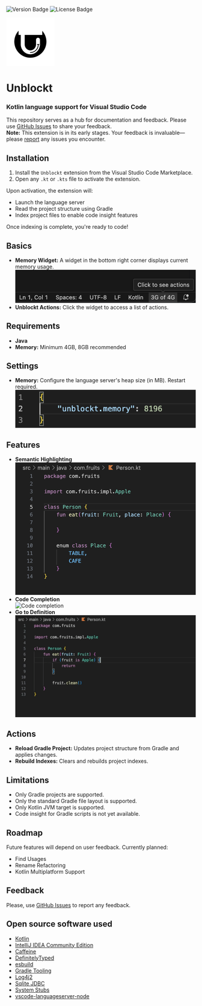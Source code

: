 ![Version Badge](https://img.shields.io/badge/version-0.0.1-red)
![License Badge](https://img.shields.io/badge/license-PolyForm_Perimeter_License_1.0.0-green)

<div align=left>
  <picture>
    <source width="128" height="128" media="(prefers-color-scheme: dark)" srcset="images/logo/whiteLogo.png">
    <source width="128" height="128" media="(prefers-color-scheme: light)" srcset="images/logo/blackLogo.png">
    <img width="128" height="128" alt="logo" src="images/logo/blackLogo.png">
  </picture>
</div>

# Unblockt

### Kotlin language support for Visual Studio Code
This repository serves as a hub for documentation and feedback. Please use [GitHub Issues](https://github.com/tseylerd/Unblockt-public/issues) to share your feedback.  
**Note:** This extension is in its early stages. Your feedback is invaluable—please [report](https://github.com/tseylerd/Unblockt-public/issues) any issues you encounter.

## Installation
1. Install the `Unblockt` extension from the Visual Studio Code Marketplace.
2. Open any `.kt` or `.kts` file to activate the extension.

Upon activation, the extension will:
- Launch the language server
- Read the project structure using Gradle
- Index project files to enable code insight features

Once indexing is complete, you're ready to code!

## Basics
- **Memory Widget:** A widget in the bottom right corner displays current memory usage.  
  ![Memory widget](images/ui/memoryWidget.png)
- **Unblockt Actions:** Click the widget to access a list of actions.

## Requirements
- **Java**
- **Memory:** Minimum 4GB, 8GB recommended

## Settings
- **Memory:** Configure the language server's heap size (in MB). Restart required.  
  ![Memory settings](images/ui/memorySettings.png)

## Features
- **Semantic Highlighting**  
  ![Semantic highlighting](images/code/highlighting.png)
- **Code Completion**  
  ![Code completion](images/code/codeCompletion.gif)
- **Go to Definition**  
  ![Go to definition](images/code/goToDefinition.gif)

## Actions
- **Reload Gradle Project:** Updates project structure from Gradle and applies changes.
- **Rebuild Indexes:** Clears and rebuilds project indexes.

## Limitations
- Only Gradle projects are supported.
- Only the standard Gradle file layout is supported.
- Only Kotlin JVM target is supported.
- Code insight for Gradle scripts is not yet available.

## Roadmap
Future features will depend on user feedback. Currently planned:
- Find Usages
- Rename Refactoring
- Kotlin Multiplatform Support

## Feedback
Please, use [GitHub Issues](https://github.com/tseylerd/Unblockt-public/issues) to report any feedback.

## Open source software used
- [Kotlin](https://github.com/JetBrains/kotlin)
- [IntelliJ IDEA Community Edition](https://github.com/JetBrains/intellij-community)
- [Caffeine](https://github.com/ben-manes/caffeine)
- [DefinitelyTyped](https://github.com/DefinitelyTyped/DefinitelyTyped)
- [esbuild](https://github.com/evanw/esbuild)
- [Gradle Tooling](https://github.com/gradle/gradle)
- [Log4j2](https://github.com/apache/logging-log4j2)
- [Sqlite JDBC](https://github.com/xerial/sqlite-jdbc)
- [System Stubs](https://github.com/webcompere/system-stubs)
- [vscode-languageserver-node](https://github.com/Microsoft/vscode-languageserver-node)
